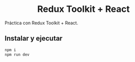 <h1 align="center">Redux Toolkit + React</h1>

Práctica con Redux Toolkit + React.

## Instalar y ejecutar

```bash
npm i
npm run dev
```